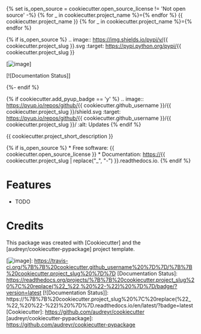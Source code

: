 {% set is\_open\_source = cookiecutter.open\_source\_license != \'Not
open source\' -%} {% for \_ in cookiecutter.project\_name %}={% endfor
%} {{ cookiecutter.project\_name }} {% for \_ in
cookiecutter.project\_name %}={% endfor %}

{% if is\_open\_source %} .. image:: <https://img.shields.io/pypi/v/>{{
cookiecutter.project\_slug }}.svg :target:
<https://pypi.python.org/pypi/>{{ cookiecutter.project\_slug }}

[![image]]

[![Documentation Status]]

{%- endif %}

{% if cookiecutter.add\_pyup\_badge == \'y\' %} .. image::
<https://pyup.io/repos/github/>{{ cookiecutter.github\_username }}/{{
cookiecutter.project\_slug }}/shield.svg :target:
<https://pyup.io/repos/github/>{{ cookiecutter.github\_username }}/{{
cookiecutter.project\_slug }}/ :alt: Updates {% endif %}

{{ cookiecutter.project\_short\_description }}

{% if is\_open\_source %} \* Free software: {{
cookiecutter.open\_source\_license }} \* Documentation: <https://>{{
cookiecutter.project\_slug \| replace(\"\_\", \"-\") }}.readthedocs.io.
{% endif %}

Features
========

-   TODO

Credits
=======

This package was created with [Cookiecutter] and the
[audreyr/cookiecutter-pypackage] project template.

  [image]: https://img.shields.io/travis/%7B%7B%20cookiecutter.github_username%20%7D%7D/%7B%7B%20cookiecutter.project_slug%20%7D%7D.svg
  [![image]]: https://travis-ci.org/%7B%7B%20cookiecutter.github_username%20%7D%7D/%7B%7B%20cookiecutter.project_slug%20%7D%7D
  [Documentation Status]: https://readthedocs.org/projects/%7B%7B%20cookiecutter.project_slug%20%7C%20replace(%22_%22,%20%22-%22)%20%7D%7D/badge/?version=latest
  [![Documentation Status]]: https://%7B%7B%20cookiecutter.project_slug%20%7C%20replace(%22_%22,%20%22-%22)%20%7D%7D.readthedocs.io/en/latest/?badge=latest
  [Cookiecutter]: https://github.com/audreyr/cookiecutter
  [audreyr/cookiecutter-pypackage]: https://github.com/audreyr/cookiecutter-pypackage


